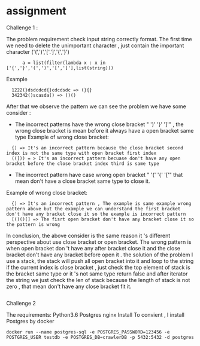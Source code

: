 # assignment

Challenge 1 :

The problem requirement check input string correctly format. The first time we need to delete the unimportant character , just contain the important character ('(',')','['.']','{','}')
```
      a = list(filter(lambda x : x in ['{','}','(',')','[',']'],list(string)))
```
Example

```
  1222(}dsdcdcd{}cdcdsdc => (}{}
  342342()scasda() => ()()
```
After that we observe the pattern we can see the problem we have some consider :
   - The incorrect patterns have the wrong close bracket " ')' '}' ']'" , the wrong close bracket is mean before it always have a open bracket same type
Example of wrong close bracket:
```
  {) => It's an incorrect pattern because the close bracket second index is not the same type with open bracket first index
  ((])) = > It's an incorrect pattern becuase don't have any open bracket before the close bracket index third is same type
```
  - The incorrect pattern have case wrong open bracket " '(' '{' '['" that mean don't have a close bracket same type to close it.
  
  
  Example of wrong close bracket:
```
  {) => It's an incorrect pattern , The example is same example wrong pattern above but the example we can understand the first bracket don't have any bracket close it so the example is incorrect pattern
  [()()[] => The fisrt open bracket don't have any bracket close it so the pattern is wrong
```
In conclusion, the above consider is the same reason it 's different perspective about use close bracket or open bracket. The wrong pattern is when open bracket don 't have any after bracket close it and the close bracket don't have any bracket before open it . the solution of the problem I use a stack, the stack will push all open bracket into it and loop to the string if the current index is close bracket , just check the top element of stack is the bracket same type or it 's not same type return false and after iterator the string we just check the len of stack because the length of stack is not zero , that mean don't have any close bracket fit it.
```

```
Challenge 2


The requirements:
Python3.6 
Postgres 
nginx 
Install
To convient , I install Postgres by docker 
```
docker run --name postgres-sql -e POSTGRES_PASSWORD=123456 -e POSTGRES_USER testdb -e POSTGRES_DB=crawlerDB -p 5432:5432 -d postgres 
```
